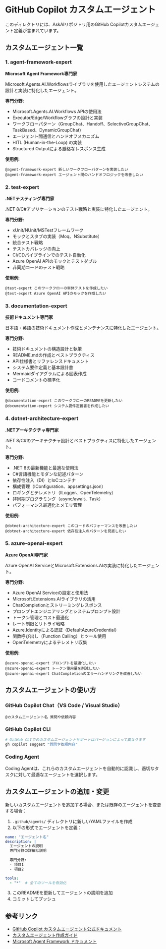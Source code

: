 # GitHub Copilot カスタムエージェント

このディレクトリには、AskAIリポジトリ用のGitHub Copilotカスタムエージェント定義が含まれています。

## カスタムエージェント一覧

### 1. agent-framework-expert
**Microsoft Agent Framework専門家**

Microsoft.Agents.AI.Workflowsライブラリを使用したエージェントシステムの設計と実装に特化したエージェント。

**専門分野:**
- Microsoft.Agents.AI.Workflows APIの使用法
- Executor/Edge/Workflowグラフの設計と実装
- ワークフローパターン（GroupChat、Handoff、SelectiveGroupChat、TaskBased、DynamicGroupChat）
- エージェント間通信とハンドオフメカニズム
- HITL (Human-in-the-Loop) の実装
- Structured Outputによる厳格なレスポンス生成

**使用例:**
```
@agent-framework-expert 新しいワークフローパターンを実装したい
@agent-framework-expert エージェント間のハンドオフロジックを改善したい
```

### 2. test-expert
**.NETテスティング専門家**

.NET 8/C#アプリケーションのテスト戦略と実装に特化したエージェント。

**専門分野:**
- xUnit/NUnit/MSTestフレームワーク
- モックとスタブの実装（Moq、NSubstitute）
- 統合テスト戦略
- テストカバレッジの向上
- CI/CDパイプラインでのテスト自動化
- Azure OpenAI APIのモックとテストダブル
- 非同期コードのテスト戦略

**使用例:**
```
@test-expert このワークフローの単体テストを作成したい
@test-expert Azure OpenAI APIのモックを作成したい
```

### 3. documentation-expert
**技術ドキュメント専門家**

日本語・英語の技術ドキュメント作成とメンテナンスに特化したエージェント。

**専門分野:**
- 技術ドキュメントの構造設計と執筆
- README.mdの作成とベストプラクティス
- API仕様書とリファレンスドキュメント
- システム要件定義と基本設計書
- Mermaidダイアグラムによる図表作成
- コードコメントの標準化

**使用例:**
```
@documentation-expert このワークフローのREADMEを更新したい
@documentation-expert システム要件定義書を作成したい
```

### 4. dotnet-architecture-expert
**.NETアーキテクチャ専門家**

.NET 8/C#のアーキテクチャ設計とベストプラクティスに特化したエージェント。

**専門分野:**
- .NET 8の最新機能と最適な使用法
- C#言語機能とモダンな記述パターン
- 依存性注入（DI）とIoCコンテナ
- 構成管理（IConfiguration、appsettings.json）
- ロギングとテレメトリ（ILogger、OpenTelemetry）
- 非同期プログラミング（async/await、Task）
- パフォーマンス最適化とメモリ管理

**使用例:**
```
@dotnet-architecture-expert このコードのパフォーマンスを改善したい
@dotnet-architecture-expert 依存性注入のパターンを見直したい
```

### 5. azure-openai-expert
**Azure OpenAI専門家**

Azure OpenAI ServiceとMicrosoft.Extensions.AIの実装に特化したエージェント。

**専門分野:**
- Azure OpenAI Serviceの設定と使用法
- Microsoft.Extensions.AIライブラリの活用
- ChatCompletionとストリーミングレスポンス
- プロンプトエンジニアリングとシステムプロンプト設計
- トークン管理とコスト最適化
- レート制限とリトライ戦略
- Azure.Identityによる認証（DefaultAzureCredential）
- 関数呼び出し（Function Calling）とツール使用
- OpenTelemetryによるテレメトリ収集

**使用例:**
```
@azure-openai-expert プロンプトを最適化したい
@azure-openai-expert トークン使用量を削減したい
@azure-openai-expert ChatCompletionのエラーハンドリングを改善したい
```

## カスタムエージェントの使い方

### GitHub Copilot Chat（VS Code / Visual Studio）
```
@カスタムエージェント名 質問や依頼内容
```

### GitHub Copilot CLI
```bash
# GitHub CLIでのカスタムエージェントサポートはバージョンによって異なります
gh copilot suggest "質問や依頼内容"
```

### Coding Agent
Coding Agentは、これらのカスタムエージェントを自動的に認識し、適切なタスクに対して最適なエージェントを選択します。

## カスタムエージェントの追加・変更

新しいカスタムエージェントを追加する場合、または既存のエージェントを変更する場合：

1. `.github/agents/` ディレクトリに新しいYAMLファイルを作成
2. 以下の形式でエージェントを定義：

```yaml
name: "エージェント名"
description: |
  エージェントの説明
  専門分野の詳細な説明
  
  専門分野:
  - 項目1
  - 項目2

tools:
  - "*"  # 全てのツールを有効化
```

3. このREADMEを更新してエージェントの説明を追加
4. コミットしてプッシュ

## 参考リンク

- [GitHub Copilot カスタムエージェント公式ドキュメント](https://docs.github.com/en/copilot/reference/custom-agents-configuration)
- [カスタムエージェント作成ガイド](https://github.com/github/docs/blob/main/content/copilot/how-tos/use-copilot-agents/coding-agent/create-custom-agents.md)
- [Microsoft Agent Framework ドキュメント](https://github.com/microsoft/Agents-for-net)
